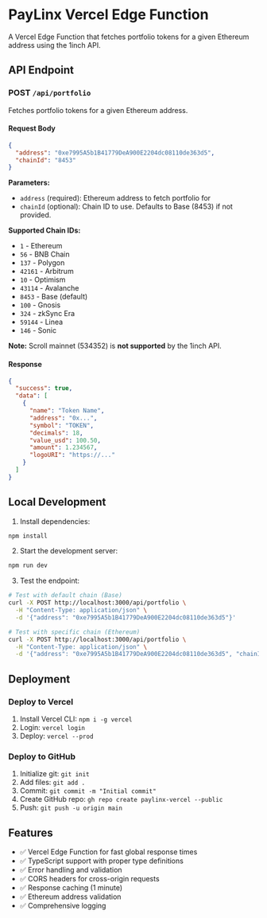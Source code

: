 # PayLinx Vercel Edge Function

A Vercel Edge Function that fetches portfolio tokens for a given Ethereum address using the 1inch API.

## API Endpoint

### POST `/api/portfolio`

Fetches portfolio tokens for a given Ethereum address.

#### Request Body
```json
{
  "address": "0xe7995A5b1B41779DeA900E2204dc08110de363d5",
  "chainId": "8453"
}
```

**Parameters:**
- `address` (required): Ethereum address to fetch portfolio for
- `chainId` (optional): Chain ID to use. Defaults to Base (8453) if not provided.

**Supported Chain IDs:**
- `1` - Ethereum
- `56` - BNB Chain  
- `137` - Polygon
- `42161` - Arbitrum
- `10` - Optimism
- `43114` - Avalanche
- `8453` - Base (default)
- `100` - Gnosis
- `324` - zkSync Era
- `59144` - Linea
- `146` - Sonic

**Note:** Scroll mainnet (534352) is **not supported** by the 1inch API.

#### Response
```json
{
  "success": true,
  "data": [
    {
      "name": "Token Name",
      "address": "0x...",
      "symbol": "TOKEN",
      "decimals": 18,
      "value_usd": 100.50,
      "amount": 1.234567,
      "logoURI": "https://..."
    }
  ]
}
```

## Local Development

1. Install dependencies:
```bash
npm install
```

2. Start the development server:
```bash
npm run dev
```

3. Test the endpoint:
```bash
# Test with default chain (Base)
curl -X POST http://localhost:3000/api/portfolio \
  -H "Content-Type: application/json" \
  -d '{"address": "0xe7995A5b1B41779DeA900E2204dc08110de363d5"}'

# Test with specific chain (Ethereum)
curl -X POST http://localhost:3000/api/portfolio \
  -H "Content-Type: application/json" \
  -d '{"address": "0xe7995A5b1B41779DeA900E2204dc08110de363d5", "chainId": "1"}'
```

## Deployment

### Deploy to Vercel
1. Install Vercel CLI: `npm i -g vercel`
2. Login: `vercel login`
3. Deploy: `vercel --prod`

### Deploy to GitHub
1. Initialize git: `git init`
2. Add files: `git add .`
3. Commit: `git commit -m "Initial commit"`
4. Create GitHub repo: `gh repo create paylinx-vercel --public`
5. Push: `git push -u origin main`

## Features

- ✅ Vercel Edge Function for fast global response times
- ✅ TypeScript support with proper type definitions
- ✅ Error handling and validation
- ✅ CORS headers for cross-origin requests
- ✅ Response caching (1 minute)
- ✅ Ethereum address validation
- ✅ Comprehensive logging
